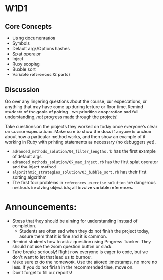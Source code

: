 # W1D1

## Core Concepts

- Using documentation
- Symbols
- Default args/Options hashes
- Splat operator
- Inject
- Ruby scoping
- Bubble sort
- Variable references (2 parts)

## Discussion

Go over any lingering questions about the course, our expectations, or anything that may have come up during lecture or floor time. Remind students of the goals of pairing - we prioritize cooperation and full understanding, *not* progress made through the projects!

Take questions on the projects they worked on today once everyone's clear on course expectations. Make sure to show the docs if anyone is unclear about how a particular method works, and then show an example of it working in Ruby with printing statements as necessary (no debuggers yet).

- `advanced_methods_solution/04_filter_lengths.rb` has the first example of default args
- `advanced_methods_solution/05_max_inject.rb` has the first splat operator and the inject method
- `algorithmic_strategies_solution/03_bubble_sort.rb` has their first sorting algorithm
- The first four problems in `references_exercise_solution` are dangerous methods involving object ids; all involve variable references.

# Announcements:
- Stress that they should be aiming for understanding instead of completion.
    - Students are often sad when they do not finish the project today, assure them that it is fine and it is common.
- Remind students how to ask a question using Progress Tracker. They should not use the zoom question button or slack. 
- Take breaks seriously! Right now everyone is eager to code, but we don't want to let that lead us to burnout.
- Make sure to do the homework. Use the alloted timestamps, no more no less. If you do not finish in the recommended time, move on. 
- Don't forget to fill out reports! 